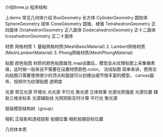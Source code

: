 介绍three.js
  程序结构

上demo
  常见几何体介绍
    BoxGeometry 长方体
    CylinderGeometry  圆柱体
    SphereGeometry  球体
    ConeGeometry  圆锥、棱锥
    TetrahedronGeometry 正四面体
    OctahedronGeometry  正八面体
    DodecahedronGeometry  正十二面体
    IcosahedronGeometry 正二十面体

材质
  网格材质
    1. 基础网格材质(MeshBasicMaterial)
    2. Lambert网格材质(MeshLambertMaterial)
    3. Phong网格材质(MeshPhongMaterial)

  贴图
    颜色贴图
      材质的颜色贴图属性.map设置后，模型会从纹理贴图上采集像素值，这时候一般来说不需要在设置材质颜色.color。
    法线贴图
      简单来讲，使用法向贴图只需要使用很少的顶点和面就可以创建出细节很丰富的模型。
    canvas画布、视频作为纹理贴图
  透明度

光源
  常见光源
    环境光
    点光源
    平行光
    聚光源
  立体效果
  光源光照强度
  光源位置
  辅助三维坐标系
  光源辅助线
  光照阴影实时计算
    平行光
    聚光源

层级模型结构树（group）

相机
  正投影和透视投影
  拍摄位置
  相机拍摄目标位置

几何体本质

    